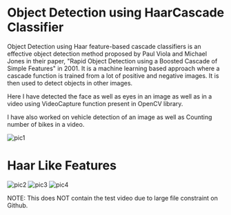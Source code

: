 # Object Detection using HaarCascade Classifier
Object Detection using Haar feature-based cascade classifiers is an effective object detection method proposed by Paul Viola and Michael Jones in their paper, "Rapid Object Detection using a Boosted Cascade of Simple Features" in 2001. It is a machine learning based approach where a cascade function is trained from a lot of positive and negative images. It is then used to detect objects in other images.

Here I have detected the face as well as eyes in an image as well as in a video using VideoCapture function present in OpenCV library.

I have also worked on vehicle detection of an image as well as Counting number of bikes in a video.

![pic1](https://user-images.githubusercontent.com/49615689/129191134-04db7d28-be7f-4666-bcb0-aed0ace3014a.PNG)

# Haar Like Features
![pic2](https://user-images.githubusercontent.com/49615689/129191269-9ec8d452-fa10-4a9b-a486-ac050f22d8fb.PNG)
![pic3](https://user-images.githubusercontent.com/49615689/129191342-0c276baa-085e-4ddc-acf8-3f08a62fc1c0.PNG)
![pic4](https://user-images.githubusercontent.com/49615689/129191434-cfc1f7e5-d229-4a28-bdfb-28b3fe393160.PNG)

NOTE:
This does NOT contain the test video due to large file constraint on Github.
